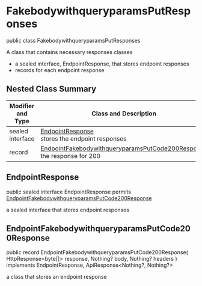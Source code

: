 # FakebodywithqueryparamsPutResponses

public class FakebodywithqueryparamsPutResponses

A class that contains necessary responses classes
- a sealed interface, EndpointResponse, that stores endpoint responses
- records for each endpoint response

## Nested Class Summary
| Modifier and Type | Class and Description |
| ----------------- | --------------------- |
| sealed interface | [EndpointResponse](#endpointresponse)<br> stores the endpoint responses |
| record | [EndpointFakebodywithqueryparamsPutCode200Response](#endpointfakebodywithqueryparamsputcode200response)<br> the response for 200 |

## EndpointResponse
public sealed interface EndpointResponse permits<br>
[EndpointFakebodywithqueryparamsPutCode200Response](#endpointfakebodywithqueryparamsputcode200response)

a sealed interface that stores endpoint responses

## EndpointFakebodywithqueryparamsPutCode200Response
public record EndpointFakebodywithqueryparamsPutCode200Response(
    HttpResponse<byte[]> response,
    Nothing? body,
    Nothing? headers
) implements EndpointResponse, ApiResponse<Nothing?, Nothing?><br>

a class that stores an endpoint response

